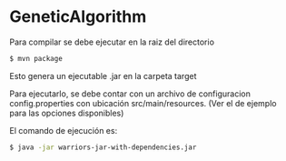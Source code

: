 # GeneticAlgorithm

Para compilar se debe ejecutar en la raiz del directorio
```sh
$ mvn package
```

Esto genera un ejecutable .jar en la carpeta target

Para ejecutarlo, se debe contar con un archivo de configuracion config.properties con ubicación src/main/resources. (Ver el de ejemplo para las opciones disponibles)

El comando de ejecución es:

```sh
$ java -jar warriors-jar-with-dependencies.jar
```